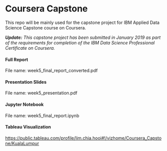 # Coursera Capstone
This repo will be mainly used for the capstone project for IBM Applied Data Science Capstone course on Coursera. 

_**Update:** This capstone project has been submitted in January 2019 as part of the requirements for completion of the IBM Data Science Professional Certificate on Coursera._

#### Full Report
File name: week5_final_report_converted.pdf

#### Presentation Slides
File name: week5_presentation.pdf

#### Jupyter Notebook
File name: week5_final_report.ipynb

#### Tableau Visualization
https://public.tableau.com/profile/lim.chia.hooi#!/vizhome/Coursera_Capstone/KualaLumpur
